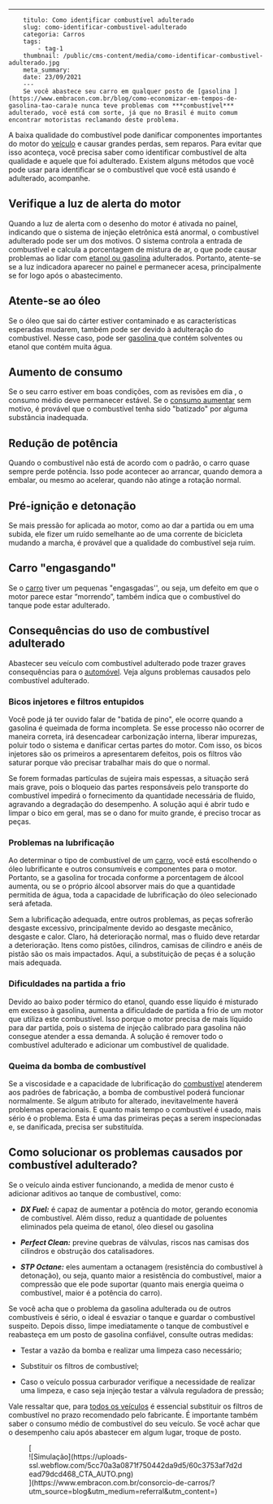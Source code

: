 ---
        titulo: Como identificar combustível adulterado
        slug: como-identificar-combustivel-adulterado
        categoria: Carros
        tags:
            - tag-1
        thumbnail: /public/cms-content/media/como-identificar-combustivel-adulterado.jpg
        meta_summary: 
        date: 23/09/2021
        ---
        Se você abastece seu carro em qualquer posto de [gasolina ](https://www.embracon.com.br/blog/como-economizar-em-tempos-de-gasolina-tao-cara)e nunca teve problemas com ***combustível*** adulterado, você está com sorte, já que no Brasil é muito comum encontrar motoristas reclamando deste problema.

A baixa qualidade do combustível pode danificar componentes importantes do motor do [veículo](https://www.embracon.com.br/blog/planejamento-financeiro-para-a-compra-de-um-carro) e causar grandes perdas, sem reparos. Para evitar que isso aconteça, você precisa saber como identificar combustível de alta qualidade e aquele que foi adulterado. Existem alguns métodos que você pode usar para identificar se o combustível que você está usando é adulterado, acompanhe.

Verifique a luz de alerta do motor 
-----------------------------------

Quando a luz de alerta com o desenho do motor é ativada no painel, indicando que o sistema de injeção eletrônica está anormal, o combustível adulterado pode ser um dos motivos. O sistema controla a entrada de combustível e calcula a porcentagem de mistura de ar, o que pode causar problemas ao lidar com [etanol ou gasolina](https://www.embracon.com.br/blog/como-funcionam-os-carros-flex-e-quais-sao-as-suas-vantagens) adulterados. Portanto, atente-se se a luz indicadora aparecer no painel e permanecer acesa, principalmente se for logo após o abastecimento.

Atente-se ao óleo 
------------------

Se o óleo que sai do cárter estiver contaminado e as características esperadas mudarem, também pode ser devido à adulteração do combustível. Nesse caso, pode ser [gasolina ](https://www.embracon.com.br/blog/formas-de-economizar-combustivel)que contém solventes ou etanol que contém muita água.

Aumento de consumo 
-------------------

Se o seu carro estiver em boas condições, com as revisões em dia , o consumo médio deve permanecer estável. Se o [consumo aumentar](https://www.embracon.com.br/blog/carros-eletricos-e-hibridos-consumo-consciente) sem motivo, é provável que o combustível tenha sido "batizado" por alguma substância inadequada.

Redução de potência 
--------------------

Quando o combustível não está de acordo com o padrão, o carro quase sempre perde potência. Isso pode acontecer ao arrancar, quando demora a embalar, ou mesmo ao acelerar, quando não atinge a rotação normal.

Pré-ignição e detonação 
------------------------

Se mais pressão for aplicada ao motor, como ao dar a partida ou em uma subida, ele fizer um ruído semelhante ao de uma corrente de bicicleta mudando a marcha, é provável que a qualidade do combustível seja ruim.

Carro "engasgando" 
-------------------

Se o [carro](https://www.embracon.com.br/blog/guia-para-consorcio-de-automoveis-de-a-a-z) tiver um pequenas "engasgadas'', ou seja, um defeito em que o motor parece estar “morrendo”, também indica que o combustível do tanque pode estar adulterado.

Consequências do uso de combustível adulterado 
-----------------------------------------------

Abastecer seu veículo com combustível adulterado pode trazer graves consequências para o [automóvel](https://www.embracon.com.br/blog/posso-comprar-um-carro-sem-entrada). Veja alguns problemas causados pelo combustível adulterado.

### Bicos injetores e filtros entupidos 

Você pode já ter ouvido falar de "batida de pino", ele ocorre quando a gasolina é queimada de forma incompleta. Se esse processo não ocorrer de maneira correta, irá desencadear carbonização interna, liberar impurezas, poluir todo o sistema e danificar certas partes do motor. Com isso, os bicos injetores são os primeiros a apresentarem defeitos, pois os filtros vão saturar porque vão precisar trabalhar mais do que o normal.

Se forem formadas partículas de sujeira mais espessas, a situação será mais grave, pois o bloqueio das partes responsáveis ​​pelo transporte do combustível impedirá o fornecimento da quantidade necessária de fluido, agravando a degradação do desempenho. A solução aqui é abrir tudo e limpar o bico em geral, mas se o dano for muito grande, é preciso trocar as peças.

### Problemas na lubrificação 

Ao determinar o tipo de combustível de um [carro](https://www.embracon.com.br/blog/comprar-carro-usado-com-a-carta-de-credito-do-consorcio), você está escolhendo o óleo lubrificante e outros consumíveis e componentes para o motor. Portanto, se a gasolina for trocada conforme a porcentagem de álcool aumenta, ou se o próprio álcool absorver mais do que a quantidade permitida de água, toda a capacidade de lubrificação do óleo selecionado será afetada.

Sem a lubrificação adequada, entre outros problemas, as peças sofrerão desgaste excessivo, principalmente devido ao desgaste mecânico, desgaste e calor. Claro, há deterioração normal, mas o fluido deve retardar a deterioração. Itens como pistões, cilindros, camisas de cilindro e anéis de pistão são os mais impactados. Aqui, a substituição de peças é a solução mais adequada.

### Dificuldades na partida a frio 

Devido ao baixo poder térmico do etanol, quando esse líquido é misturado em excesso à gasolina, aumenta a dificuldade de partida a frio de um motor que utiliza este combustível. Isso porque o motor precisa de mais líquido para dar partida, pois o sistema de injeção calibrado para gasolina não consegue atender a essa demanda. A solução é remover todo o combustível adulterado e adicionar um combustível de qualidade.

### Queima da bomba de combustível 

Se a viscosidade e a capacidade de lubrificação do [combustível](https://www.embracon.com.br/blog/afinal-quais-sao-os-carros-mais-economicos-do-mercado) atenderem aos padrões de fabricação, a bomba de combustível poderá funcionar normalmente. Se algum atributo for alterado, inevitavelmente haverá problemas operacionais. E quanto mais tempo o combustível é usado, mais sério é o problema. Esta é uma das primeiras peças a serem inspecionadas e, se danificada, precisa ser substituída.

Como solucionar os problemas causados ​​por combustível adulterado? 
--------------------------------------------------------------------

Se o veículo ainda estiver funcionando, a medida de menor custo é adicionar aditivos ao tanque de combustível, como:

- ***DX Fuel:*** é capaz de aumentar a potência do motor, gerando economia de combustível. Além disso, reduz a quantidade de poluentes eliminados pela queima de etanol, óleo diesel ou gasolina
- ***Perfect Clean:*** previne quebras de válvulas, riscos nas camisas dos cilindros e obstrução dos catalisadores.

- ***STP Octane:*** eles aumentam a octanagem (resistência do combustível à detonação), ou seja, quanto maior a resistência do combustível, maior a compressão que ele pode suportar (quanto mais energia queima o combustível, maior é a potência do carro).

Se você acha que o problema da gasolina adulterada ou de outros combustíveis é sério, o ideal é esvaziar o tanque e guardar o combustível suspeito. Depois disso, limpe imediatamente o tanque de combustível e reabasteça em um posto de gasolina confiável, consulte outras medidas:

- Testar a vazão da bomba e realizar uma limpeza caso necessário;

- Substituir os filtros de combustível;
- Caso o veículo possua carburador verifique a necessidade de realizar uma limpeza, e caso seja injeção testar a válvula reguladora de pressão;

Vale ressaltar que, para [todos os veículos](https://www.embracon.com.br/blog/consorcio-de-carro-seminovo-vale-a-pena) é essencial substituir os filtros de combustível no prazo recomendado pelo fabricante. É importante também saber o consumo médio de combustível do seu veículo. Se você achar que o desempenho caiu após abastecer em algum lugar, troque de posto.

<figure class="w-richtext-figure-type-image w-richtext-align-center">[<div>![Simulação](https://uploads-ssl.webflow.com/5cc70a3a0871f750442da9d5/60c3753af7d2dead79dcd468_CTA_AUTO.png)</div>](https://www.embracon.com.br/consorcio-de-carros/?utm_source=blog&utm_medium=referral&utm_content=)</figure>
        